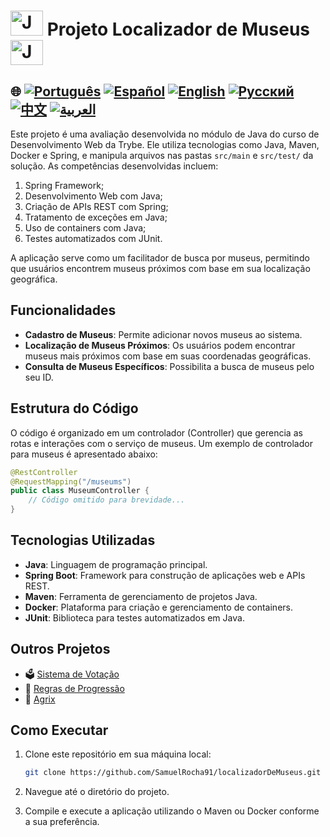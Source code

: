 # <img src="https://blog.geekhunter.com.br/wp-content/uploads/2020/07/pngwing.com_.png" alt="Java Projects Logo" width="52" height="40" /> Projeto Localizador de Museus <img src="https://blog.geekhunter.com.br/wp-content/uploads/2020/07/pngwing.com_.png" alt="Java Projects Logo" width="52" height="40" />

## 🌐 [![Português](https://img.shields.io/badge/Português-green)](https://github.com/SamuelRocha91/localizadorDeMuseus/blob/main/README.md) [![Español](https://img.shields.io/badge/Español-yellow)](https://github.com/SamuelRocha91/localizadorDeMuseus/blob/main/README_es.md) [![English](https://img.shields.io/badge/English-blue)](https://github.com/SamuelRocha91/localizadorDeMuseus/blob/main/README_en.md) [![Русский](https://img.shields.io/badge/Русский-lightgrey)](https://github.com/SamuelRocha91/localizadorDeMuseus/blob/main/README_ru.md) [![中文](https://img.shields.io/badge/中文-red)](https://github.com/SamuelRocha91/localizadorDeMuseus/Agrix/blob/main/README_ch.md) [![العربية](https://img.shields.io/badge/العربية-orange)](https://github.com/SamuelRocha91/Agrix/blob/main/README_ar.md)

<p>Este projeto é uma avaliação desenvolvida no módulo de Java do curso de Desenvolvimento Web da Trybe. Ele utiliza tecnologias como Java, Maven, Docker e Spring, e manipula arquivos nas pastas <code>src/main</code> e <code>src/test/</code> da solução. As competências desenvolvidas incluem:</p>
<ol>
  <li>Spring Framework;</li>
  <li>Desenvolvimento Web com Java;</li>
  <li>Criação de APIs REST com Spring;</li>
  <li>Tratamento de exceções em Java;</li>
  <li>Uso de containers com Java;</li>
  <li>Testes automatizados com JUnit.</li>
</ol>
<p>A aplicação serve como um facilitador de busca por museus, permitindo que usuários encontrem museus próximos com base em sua localização geográfica.</p>

## Funcionalidades

- **Cadastro de Museus**: Permite adicionar novos museus ao sistema.
- **Localização de Museus Próximos**: Os usuários podem encontrar museus mais próximos com base em suas coordenadas geográficas.
- **Consulta de Museus Específicos**: Possibilita a busca de museus pelo seu ID.

## Estrutura do Código

O código é organizado em um controlador (Controller) que gerencia as rotas e interações com o serviço de museus. Um exemplo de controlador para museus é apresentado abaixo:

```java
@RestController
@RequestMapping("/museums")
public class MuseumController {
    // Código omitido para brevidade...
}
```

## Tecnologias Utilizadas

- **Java**: Linguagem de programação principal.
- **Spring Boot**: Framework para construção de aplicações web e APIs REST.
- **Maven**: Ferramenta de gerenciamento de projetos Java.
- **Docker**: Plataforma para criação e gerenciamento de containers.
- **JUnit**: Biblioteca para testes automatizados em Java.

## Outros Projetos

- 🗳️ [Sistema de Votação](https://github.com/SamuelRocha91/sistemaDeVotacao)
- 📃 [Regras de Progressão](https://github.com/SamuelRocha91/project_rule_of_progression)
- 🌱 [Agrix](https://github.com/SamuelRocha91/Agrix)

## Como Executar

1. Clone este repositório em sua máquina local:
   ```sh
   git clone https://github.com/SamuelRocha91/localizadorDeMuseus.git
   ```

2. Navegue até o diretório do projeto.

3. Compile e execute a aplicação utilizando o Maven ou Docker conforme a sua preferência.
